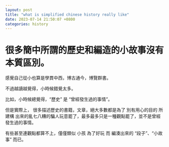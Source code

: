 ```yaml
---
layout: post
title: "what is simplified chinese history really like"
date: 2023-07-14 21:50:07 +0800
categories: history
---
```


# 很多簡中所謂的歷史和編造的小故事沒有本質區別。

感覺自己從小也算是學貫中西，博古通今，博覽群書。

不過越讀越覺得，小時候錯覺太多。

比如，小時候總覺得，“歷史” 是 “曾經發生過的事情”。

但是實際上， 很多描述歷史的書籍，文章，絕大多數都是為了 別有用心的目的 所 建構 出來的亂七八糟的騙人玩意罷了，最多最多只是一種觀點罷了，並不是曾經發生過的事情。

有些甚至連觀點都算不上，僅僅類似 小孩 為了好玩 而 編湊出來的 “段子”、“小故事” 而已。
